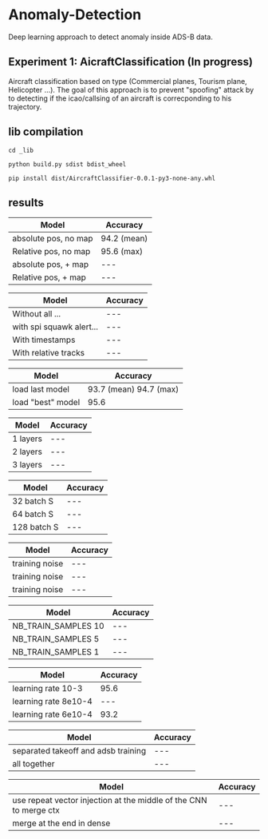 # Anomaly-Detection
Deep learning approach to detect anomaly inside ADS-B data.


## Experiment 1: AicraftClassification (In progress)

Aircraft classification based on type (Commercial planes, Tourism plane, Helicopter ...).
The goal of this approach is to prevent "spoofing" attack by to detecting if the icao/callsing of an aircraft is correcponding to his trajectory.



## lib compilation

```cd _lib```

```python build.py sdist bdist_wheel```

```pip install dist/AircraftClassifier-0.0.1-py3-none-any.whl```


## results

<!-- make a table -->
| Model | Accuracy |
| --- | --- |
| absolute pos, no map | 94.2 (mean) |
| Relative pos, no map | 95.6 (max) |
| absolute pos, + map | --- |
| Relative pos, + map | --- |

| Model | Accuracy |
| --- | --- |
| Without all ... | --- |
| with spi squawk alert... | --- |
| With timestamps | --- |
| With relative tracks | --- |


| Model | Accuracy |
| --- | --- |
| load last model | 93.7 (mean) 94.7 (max) |
| load "best" model | 95.6 |


| Model | Accuracy |
| --- | --- |
| 1 layers | --- |
| 2 layers | --- |
| 3 layers | --- |

| Model | Accuracy |
| --- | --- |
| 32 batch S | --- |
| 64 batch S  | --- |
| 128 batch S  | --- |


| Model | Accuracy |
| --- | --- |
| training noise | --- |
| training noise | --- |
| training noise | --- |

| Model | Accuracy |
| --- | --- | 
| NB_TRAIN_SAMPLES 10 | --- |
| NB_TRAIN_SAMPLES 5 | --- |
| NB_TRAIN_SAMPLES 1 | --- |


| Model | Accuracy |
| --- | --- | 
| learning rate 10-3 | 95.6 |
| learning rate 8e10-4 | --- |
| learning rate 6e10-4 | 93.2 |



| Model | Accuracy |
| --- | --- | 
| separated takeoff and adsb training | --- |
| all together | --- |



| Model | Accuracy |
| --- | --- | 
| use repeat vector injection at the middle of the CNN to merge ctx | --- |
| merge at the end in dense | --- |
